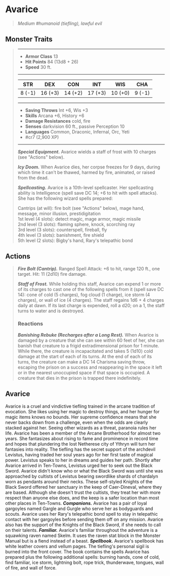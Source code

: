 # Avarice
>*Medium #humanoid (tiefling), lawful evil*
## Monster Traits
>___
>- **Armor Class** 13
>- **Hit Points** 84 (13d8 + 26)
>- **Speed** 30 ft.
>___
>|STR|DEX|CON|INT|WIS|CHA|
>|:---:|:---:|:---:|:---:|:---:|:---:|
>|8 (-1)|16 (+3)|14 (+2)|17 (+3)|10 (+0)|9 (-1)|
>___
>- **Saving Throws** Int +6, Wis +3
>- **Skills** Arcana +6, History +6
>- **Damage Resistances** cold, fire
>- **Senses** darkvision 60 ft., passive Perception 10
>- **Languages** Common, Draconic, Infernal, Orc, Yeti
>- #cr7 (2,900 XP)
>___
>***Special Equipment.*** Avarice wields a staff of frost with 10 charges (see "Actions" below).  
>
>***Icy Doom.*** When Avarice dies, her corpse freezes for 9 days, during which time it can't be thawed, harmed by fire, animated, or raised from the dead.  
>
>***Spellcasting.*** Avarice is a 10th-level spellcaster. Her spellcasting ability is Intelligence (spell save DC 14; +6 to hit with spell attacks). She has the following wizard spells prepared:  
>
>Cantrips (at will): fire bolt (see "Actions" below), mage hand, message, minor illusion, prestidigitation  
>1st level (4 slots): detect magic, mage armor, magic missile  
>2nd level (3 slots): flaming sphere, knock, scorching ray  
>3rd level (3 slots): counterspell, fireball, fly  
>4th level (3 slots): banishment, fire shield  
>5th level (2 slots): Bigby's hand, Rary's telepathic bond  
>
## Actions
>***Fire Bolt (Cantrip).*** Ranged Spell Attack: +6 to hit, range 120 ft., one target. Hit: 11 (2d10) fire damage.  
>
>***Staff of Frost.*** While holding this staff, Avarice can expend 1 or more of its charges to cast one of the following spells from it (spell save DC 14): cone of cold (5 charges), fog cloud (1 charge), ice storm (4 charges), or wall of ice (4 charges). The staff regains 1d6 + 4 charges daily at dawn. If its last charge is expended, roll a d20; on a 1, the staff turns to water and is destroyed.  
>
>### Reactions
>***Banishing Rebuke (Recharges after a Long Rest).*** When Avarice is damaged by a creature that she can see within 60 feet of her, she can banish that creature to a frigid extradimensional prison for 1 minute. While there, the creature is incapacitated and takes 5 (1d10) cold damage at the start of each of its turns. At the end of each of its turns, the creature can make a DC 14 Charisma saving throw, escaping the prison on a success and reappearing in the space it left or in the nearest unoccupied space if that space is occupied. A creature that dies in the prison is trapped there indefinitely.
## Avarice
Avarice is a cruel and vindictive tiefling trained in the arcane tradition of evocation. She likes using her magic to destroy things, and her hunger for magic items knows no bounds. Her supreme confidence means that she never backs down from a challenge, even when the odds are clearly stacked against her. Seeing other wizards as a threat, paranoia rules her life.
Avarice has been a member of the Arcane Brotherhood for almost two years. She fantasizes about rising to fame and prominence in record time and hopes that plundering the lost Netherese city of Ythryn will turn her fantasies into reality.
The tiefling has the secret support of the archdevil Levistus, having traded her soul years ago for her first taste of magical power. Levistus speaks to her in dreams and guides her path. Shortly after Avarice arrived in Ten-Towns, Levistus urged her to seek out the Black Sword. Avarice didn't know who or what the Black Sword was until she was approached by cultists of Levistus bearing swordlike shards of chardalyn worn as pendants around their necks. These self-styled Knights of the Black Sword offered her sanctuary in the keep of Caer-Dineval, where they are based. Although she doesn't trust the cultists, they treat her with more respect than anyone else does, and the keep is a safer location than most other places in Ten-Towns.
***Companions.*** Avarice has a pair of loyal gargoyles named Gargle and Gurgle who serve her as bodyguards and scouts. Avarice uses her Rary's telepathic bond spell to stay in telepathic contact with her gargoyles before sending them off on any mission. Avarice also has the support of the Knights of the Black Sword, if she needs to call on their talents.
***Familiar.*** Avarice's familiar throughout the adventure is a squawking raven named Skelm. It uses the raven stat block in the Monster Manual but is a fiend instead of a beast.
***Spellbook.*** Avarice's spellbook has white leather covers and vellum pages. The tiefling's personal sigil is burned into the front cover. The book contains the spells Avarice has prepared plus the following additional spells: burning hands, cone of cold, find familiar, ice storm, lightning bolt, rope trick, thunderwave, tongues, wall of fire, and wall of force.